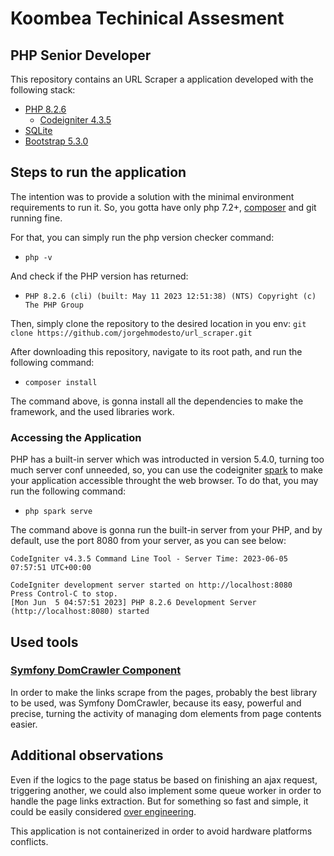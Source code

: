 # Koombea Techinical Assesment

## PHP Senior Developer

This repository contains an URL Scraper a application developed with the following stack:
* [PHP 8.2.6](https://www.php.net/releases/8.2/en.php)
  * [Codeigniter 4.3.5](http://forum.codeigniter.com)
* [SQLite](https://www.sqlite.org/index.html)
* [Bootstrap 5.3.0](https://getbootstrap.com/docs/5.3/getting-started/introduction/)

## Steps to run the application

The intention was to provide a solution with the minimal environment requirements to run it. So,
you gotta have only php 7.2+, [composer](https://getcomposer.org/) and git running fine.

For that, you can simply run the php version checker command:
* ``php -v``

And check if the PHP version has returned:
* ``PHP 8.2.6 (cli) (built: May 11 2023 12:51:38) (NTS) Copyright (c) The PHP Group``

Then, simply clone the repository to the desired location in you env:
``git clone https://github.com/jorgehmodesto/url_scraper.git``

After downloading this repository, navigate to its root path, and run the following command:
* ``composer install``

The command above, is gonna install all the dependencies to make the framework, and the used libraries work.

### Accessing the Application

PHP has a built-in server which was introducted in version 5.4.0, turning too much server conf unneeded,
so, you can use the codeigniter [spark](https://codeigniter.org/user_guide/cli/cli_overview.html?highlight=spark#the-spark-commands)
to make your application accessible throught the web browser. To do that, you may run the following command:

* ``php spark serve``

The command above is gonna run the built-in server from your PHP, and by default, use the port 8080 from your
server, as you can see below:

```
CodeIgniter v4.3.5 Command Line Tool - Server Time: 2023-06-05 07:57:51 UTC+00:00

CodeIgniter development server started on http://localhost:8080
Press Control-C to stop.
[Mon Jun  5 04:57:51 2023] PHP 8.2.6 Development Server (http://localhost:8080) started
```

## Used tools

### [Symfony DomCrawler Component](https://symfony.com/doc/current/components/dom_crawler.html)

In order to make the links scrape from the pages, probably the best library to be used, was Symfony DomCrawler,
because its easy, powerful and precise, turning the activity of managing dom elements from page contents
easier.

## Additional observations

Even if the logics to the page status be based on finishing an ajax request, triggering another, we could also 
implement some queue worker in order to handle the page links extraction. But for something so fast and simple, it could
be easily considered [over engineering](https://en.wikipedia.org/wiki/Overengineering).

This application is not containerized in order to avoid hardware platforms conflicts.

